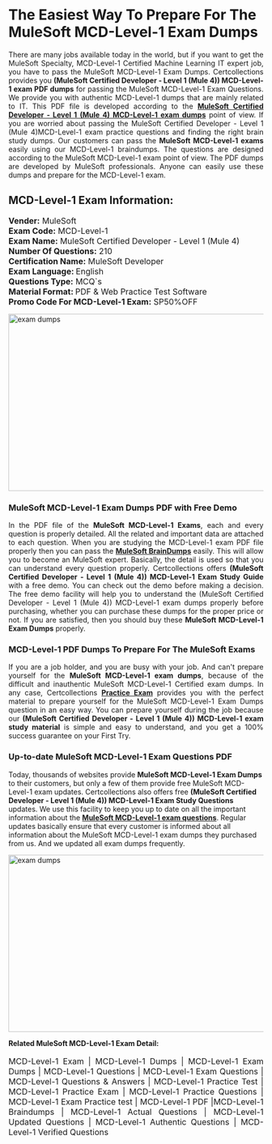 <h1>The Easiest Way To Prepare For The MuleSoft MCD-Level-1 Exam Dumps</h1> <p style="text-align:justify">There are many jobs available today in the world, but if you want to get the MuleSoft Specialty, MCD-Level-1 Certified Machine Learning IT expert job, you have to pass the MuleSoft MCD-Level-1 Exam Dumps. Certcollections provides you <strong>(MuleSoft Certified Developer - Level 1 (Mule 4)) MCD-Level-1 exam PDF dumps</strong> for passing the MuleSoft MCD-Level-1 Exam Questions. We provide you with authentic MCD-Level-1 dumps that are mainly related to IT. This PDF file is developed according to the <a href="https://www.certsofficial.com/mulesoft/mcd-level-1-questions"><strong>MuleSoft Certified Developer - Level 1 (Mule 4) MCD-Level-1 exam dumps</strong></a> point of view. If you are worried about passing the MuleSoft Certified Developer - Level 1 (Mule 4)MCD-Level-1 exam practice questions and finding the right brain study dumps. Our customers can pass the <strong>MuleSoft MCD-Level-1 exams </strong>easily using our MCD-Level-1 braindumps. The questions are designed according to the MuleSoft MCD-Level-1 exam point of view. The PDF dumps are developed by MuleSoft professionals. Anyone can easily use these dumps and prepare for the MCD-Level-1 exam.</p> <h2><strong>MCD-Level-1 Exam Information:</strong></h2> <p><span style="font-size:16px"><strong>Vender:</strong> MuleSoft<br /> <strong>Exam Code:</strong> MCD-Level-1<br /> <strong>Exam Name:</strong> MuleSoft Certified Developer - Level 1 (Mule 4)<br /> <strong>Number Of Questions:</strong> 210<br /> <strong>Certification Name:</strong> MuleSoft Developer<br /> <strong>Exam Language: </strong>English<br /> <strong>Questions Type:</strong> MCQ`s<br /> <strong>Material Format: </strong>PDF & Web Practice Test Software<br /> <strong>Promo Code For MCD-Level-1 Exam:</strong> SP50%OFF</span></p> <p><a href="https://www.certsofficial.com/mulesoft/mcd-level-1-questions" rel="no-follow"><img alt="exam dumps" src="https://www.certcollections.com/uploads/content/certsofficial.jpg" style="height:350px; width:750px" /></a></p> <h3><strong>MuleSoft MCD-Level-1 Exam Dumps PDF with Free Demo</strong></h3> <p style="text-align:justify">In the PDF file of the <strong>MuleSoft MCD-Level-1 Exams</strong>, each and every question is properly detailed. All the related and important data are attached to each question. When you are studying the MCD-Level-1 exam PDF file properly then you can pass the <a href="https://www.certsofficial.com/mulesoft-dumps"><strong>MuleSoft BrainDumps</strong></a> easily. This will allow you to become an MuleSoft expert. Basically, the detail is used so that you can understand every question properly. Certcollections offers <strong>(MuleSoft Certified Developer - Level 1 (Mule 4)) MCD-Level-1 Exam Study Guide</strong> with a free demo. You can check out the demo before making a decision. The free demo facility will help you to understand the (MuleSoft Certified Developer - Level 1 (Mule 4)) MCD-Level-1 exam dumps properly before purchasing, whether you can purchase these dumps for the proper price or not. If you are satisfied, then you should buy these <strong>MuleSoft MCD-Level-1 Exam Dumps</strong> properly.</p> <h3><strong>MCD-Level-1 PDF Dumps To Prepare For The MuleSoft Exams</strong></h3> <p style="text-align:justify">If you are a job holder, and you are busy with your job. And can't prepare yourself for the <strong>MuleSoft MCD-Level-1 exam dumps</strong>, because of the difficult and inauthentic MuleSoft MCD-Level-1 Certified exam dumps. In any case, Certcollections <strong><a href="https://www.certsofficial.com/">Practice Exam</a></strong> provides you with the perfect material to prepare yourself for the MuleSoft MCD-Level-1 Exam Dumps question in an easy way. You can prepare yourself during the job because our <strong>(MuleSoft Certified Developer - Level 1 (Mule 4)) MCD-Level-1 exam study material</strong> is simple and easy to understand, and you get a 100% success guarantee on your First Try.</p> <h3><strong>Up-to-date MuleSoft MCD-Level-1 Exam Questions PDF</strong></h3> <p>Today, thousands of websites provide <strong>MuleSoft MCD-Level-1 Exam Dumps</strong> to their customers, but only a few of them provide free MuleSoft MCD-Level-1 exam updates. Certcollections also offers free <strong>(MuleSoft Certified Developer - Level 1 (Mule 4)) MCD-Level-1 Exam Study Questions</strong> updates. We use this facility to keep you up to date on all the important information about the <a href="https://www.certsofficial.com/mulesoft/mcd-level-1-questions"><strong>MuleSoft MCD-Level-1 exam questions</strong></a>. Regular updates basically ensure that every customer is informed about all information about the MuleSoft MCD-Level-1 exam dumps they purchased from us. And we updated all exam dumps frequently.</p> <p><a href="https://www.certsofficial.com/mulesoft/mcd-level-1-questions"><img alt="exam dumps " src="https://www.certcollections.com/uploads/content/certsofficial2.jpg" style="height:350px; width:750px" /></a></p> <p style="text-align:justify"><span style="font-size:14px"><strong>Related MuleSoft MCD-Level-1 Exam Detail:</strong></span><br /> <br /> <span style="font-size:16px">MCD-Level-1 Exam | MCD-Level-1 Dumps | MCD-Level-1 Exam Dumps | MCD-Level-1 Questions | MCD-Level-1 Exam Questions | MCD-Level-1 Questions & Answers | MCD-Level-1 Practice Test | MCD-Level-1 Practice Exam | MCD-Level-1 Practice Questions | MCD-Level-1 Exam Practice test | MCD-Level-1 PDF |MCD-Level-1 Braindumps | MCD-Level-1 Actual Questions | MCD-Level-1 Updated Questions | MCD-Level-1 Authentic Questions | MCD-Level-1 Verified Questions</span></p>
